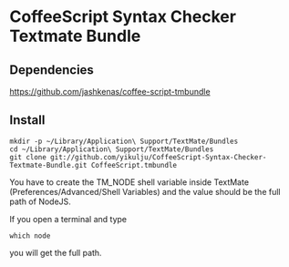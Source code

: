 CoffeeScript Syntax Checker Textmate Bundle
=================================


Dependencies
------------

https://github.com/jashkenas/coffee-script-tmbundle

Install
-------

    mkdir -p ~/Library/Application\ Support/TextMate/Bundles
    cd ~/Library/Application\ Support/TextMate/Bundles
    git clone git://github.com/yikulju/CoffeeScript-Syntax-Checker-Textmate-Bundle.git CoffeeScript.tmbundle

You have to create the TM_NODE shell variable inside TextMate (Preferences/Advanced/Shell Variables)
and the value should be the full path of NodeJS.

If you open a terminal and type

    which node

you will get the full path.